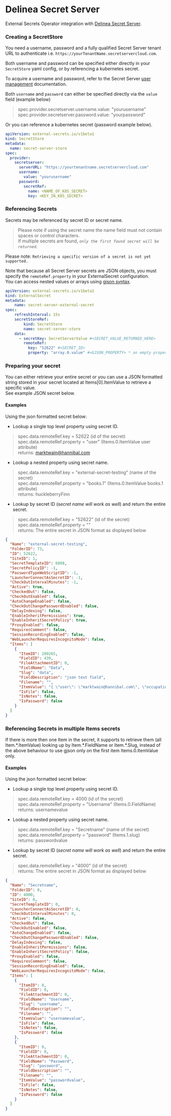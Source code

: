 # Delinea Secret Server

External Secrets Operator integration with [Delinea Secret Server](https://docs.delinea.com/online-help/secret-server/start.htm).

### Creating a SecretStore

You need a username, password and a fully qualified Secret Server tenant URL to authenticate
i.e. `https://yourTenantName.secretservercloud.com`.

Both username and password can be specified either directly in your `SecretStore` yaml config, or by referencing a kubernetes secret.

To acquire a username and password, refer to the  Secret Server [user management](https://docs.delinea.com/online-help/secret-server/users/creating-users/index.htm) documentation.

Both `username` and `password` can either be specified directly via the `value` field (example below)
>spec.provider.secretserver.username.value: "yourusername"<br />
spec.provider.secretserver.password.value: "yourpassword" <br />

Or you can reference a kubernetes secret (password example below).

```yaml
apiVersion: external-secrets.io/v1beta1
kind: SecretStore
metadata:
  name: secret-server-store
spec:
  provider:
    secretserver:
      serverURL: "https://yourtenantname.secretservercloud.com"
      username:
        value: "yourusername"
      password:
        secretRef:
          name: <NAME_OF_K8S_SECRET>
          key: <KEY_IN_K8S_SECRET>
```

### Referencing Secrets

Secrets may be referenced by secret ID or secret name.
>Please note if using the secret name
the name field must not contain spaces or control characters.<br />
If multiple secrets are found, *`only the first found secret will be returned`*.

Please note: `Retrieving a specific version of a secret is not yet supported.`

Note that because all Secret Server secrets are JSON objects, you must specify the `remoteRef.property`
in your ExternalSecret configuration.<br />
You can access nested values or arrays using [gjson syntax](https://github.com/tidwall/gjson/blob/master/SYNTAX.md).

```yaml
apiVersion: external-secrets.io/v1beta1
kind: ExternalSecret
metadata:
    name: secret-server-external-secret
spec:
    refreshInterval: 15s
    secretStoreRef:
        kind: SecretStore
        name: secret-server-store
    data:
      - secretKey: SecretServerValue #<SECRET_VALUE_RETURNED_HERE>
        remoteRef:
          key: "52622" #<SECRET_ID>
          property: "array.0.value" #<GJSON_PROPERTY> * an empty property will return the entire secret
```

### Preparing your secret
You can either retrieve your entire secret or you can use a JSON formatted string
stored in your secret located at Items[0].ItemValue to retrieve a specific value.<br />
See example JSON secret below.

#### Examples
Using the json formatted secret below:

- Lookup a single top level property using secret ID.

>spec.data.remoteRef.key = 52622 (id of the secret)<br />
spec.data.remoteRef.property = "user" (Items.0.ItemValue user attribute)<br />
returns: marktwain@hannibal.com

- Lookup a nested property using secret name.

>spec.data.remoteRef.key = "external-secret-testing" (name of the secret)<br />
spec.data.remoteRef.property = "books.1" (Items.0.ItemValue books.1 attribute)<br />
returns: huckleberryFinn

- Lookup by secret ID (*secret name will work as well*) and return the entire secret.

>spec.data.remoteRef.key = "52622" (id of the secret)<br />
spec.data.remoteRef.property = "" <br />
returns: The entire secret in JSON format as displayed below


```JSON
{
  "Name": "external-secret-testing",
  "FolderID": 73,
  "ID": 52622,
  "SiteID": 1,
  "SecretTemplateID": 6098,
  "SecretPolicyID": -1,
  "PasswordTypeWebScriptID": -1,
  "LauncherConnectAsSecretID": -1,
  "CheckOutIntervalMinutes": -1,
  "Active": true,
  "CheckedOut": false,
  "CheckOutEnabled": false,
  "AutoChangeEnabled": false,
  "CheckOutChangePasswordEnabled": false,
  "DelayIndexing": false,
  "EnableInheritPermissions": true,
  "EnableInheritSecretPolicy": true,
  "ProxyEnabled": false,
  "RequiresComment": false,
  "SessionRecordingEnabled": false,
  "WebLauncherRequiresIncognitoMode": false,
  "Items": [
    {
      "ItemID": 280265,
      "FieldID": 439,
      "FileAttachmentID": 0,
      "FieldName": "Data",
      "Slug": "data",
      "FieldDescription": "json text field",
      "Filename": "",
      "ItemValue": "{ \"user\": \"marktwain@hannibal.com\", \"occupation\": \"author\",\"books\":[ \"tomSawyer\",\"huckleberryFinn\",\"Pudd'nhead Wilson\"] }",
      "IsFile": false,
      "IsNotes": false,
      "IsPassword": false
    }
  ]
}
```

### Referencing Secrets in multiple Items secrets

If there is more then one Item in the secret, it supports to retrieve them (all Item.\*.ItemValue) looking up by Item.\*.FieldName or Item.\*.Slug, instead of the above behaviour to use gjson only on the first item Items.0.ItemValue only.

#### Examples

Using the json formatted secret below:

- Lookup a single top level property using secret ID.

>spec.data.remoteRef.key = 4000 (id of the secret)<br />
spec.data.remoteRef.property = "Username" (Items.0.FieldName)<br />
returns: usernamevalue

- Lookup a nested property using secret name.

>spec.data.remoteRef.key = "Secretname" (name of the secret)<br />
spec.data.remoteRef.property = "password" (Items.1.slug)<br />
returns: passwordvalue

- Lookup by secret ID (*secret name will work as well*) and return the entire secret.

>spec.data.remoteRef.key = "4000" (id of the secret)<br />
returns: The entire secret in JSON format as displayed below


```JSON
{
  "Name": "Secretname",
  "FolderID": 0,
  "ID": 4000,
  "SiteID": 0,
  "SecretTemplateID": 0,
  "LauncherConnectAsSecretID": 0,
  "CheckOutIntervalMinutes": 0,
  "Active": false,
  "CheckedOut": false,
  "CheckOutEnabled": false,
  "AutoChangeEnabled": false,
  "CheckOutChangePasswordEnabled": false,
  "DelayIndexing": false,
  "EnableInheritPermissions": false,
  "EnableInheritSecretPolicy": false,
  "ProxyEnabled": false,
  "RequiresComment": false,
  "SessionRecordingEnabled": false,
  "WebLauncherRequiresIncognitoMode": false,
  "Items": [
    {
      "ItemID": 0,
      "FieldID": 0,
      "FileAttachmentID": 0,
      "FieldName": "Username",
      "Slug": "username",
      "FieldDescription": "",
      "Filename": "",
      "ItemValue": "usernamevalue",
      "IsFile": false,
      "IsNotes": false,
      "IsPassword": false
    },
    {
      "ItemID": 0,
      "FieldID": 0,
      "FileAttachmentID": 0,
      "FieldName": "Password",
      "Slug": "password",
      "FieldDescription": "",
      "Filename": "",
      "ItemValue": "passwordvalue",
      "IsFile": false,
      "IsNotes": false,
      "IsPassword": false
    }
  ]
}
```
